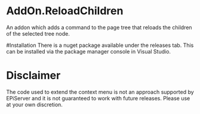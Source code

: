 # AddOn.ReloadChildren
An addon which adds a command to the page tree that reloads the
children of the selected tree node.

#Installation
There is a nuget package available under the releases tab. This can be
installed via the package manager console in Visual Studio.

# Disclaimer
The code used to extend the context menu is not an approach supported
by EPiServer and it is not guaranteed to work with future releases.
Please use at your own discretion.
